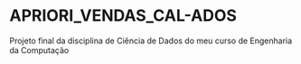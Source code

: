 # APRIORI_VENDAS_CAL-ADOS
Projeto final da disciplina de Ciência de Dados do meu curso de Engenharia da Computação
